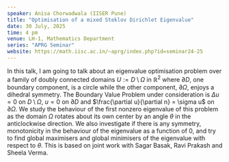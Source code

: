 ```yaml
---
speaker: Anisa Chorwadwala (IISER Pune)
title: "Optimisation of a mixed Steklov Dirichlet Eigenvalue"
date: 30 July, 2025
time: 4 pm
venue: LH-1, Mathematics Department
series: "APRG Seminar"
website: https://math.iisc.ac.in/~aprg/index.php?id=seminar24-25
---
```


In this talk, I am going to talk about an eigenvalue optimisation problem over a family of doubly connected domains $U := D \setminus \Omega$ in $\mathbb{R}^2$ where
$\partial D$, one boundary component, is a circle while the other component, $\partial \Omega$, enjoys a dihedral symmetry. The Boundary Value Problem under consideration
is $\Delta u = 0$ on $D \setminus \Omega$, $u = 0$ on $\partial D$ and $\frac{\partial u}{\partial n} = \sigma u$ on $\partial \Omega$. We study the behaviour of the
first nonzero eigenvalue of this problem as the domain $\Omega$ rotates about its own center by an angle $\theta$ in the anticlockwise direction. We also investigate if
there is any symmetry, monotonicity in the behaviour of the eigenvalue as a function of 0, and try to find global maximisers and global minimisers of the eigenvalue with
respect to $\theta$. This is based on joint work with Sagar Basak, Ravi Prakash and Sheela Verma.
